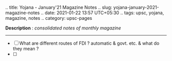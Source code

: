 .. title: Yojana - January'21 Magazine Notes
.. slug: yojana-january-2021-magazine-notes
.. date: 2021-01-22 13:57 UTC+05:30
.. tags: upsc, yojana, magazine, notes
.. category: upsc-pages

**Description** : *consolidated notes of monthly magazine*

***
<!-- TEASER_END -->

- [ ] What are different routes of FDI ? automatic & govt. etc. & what do they mean ? 
- [ ] 
